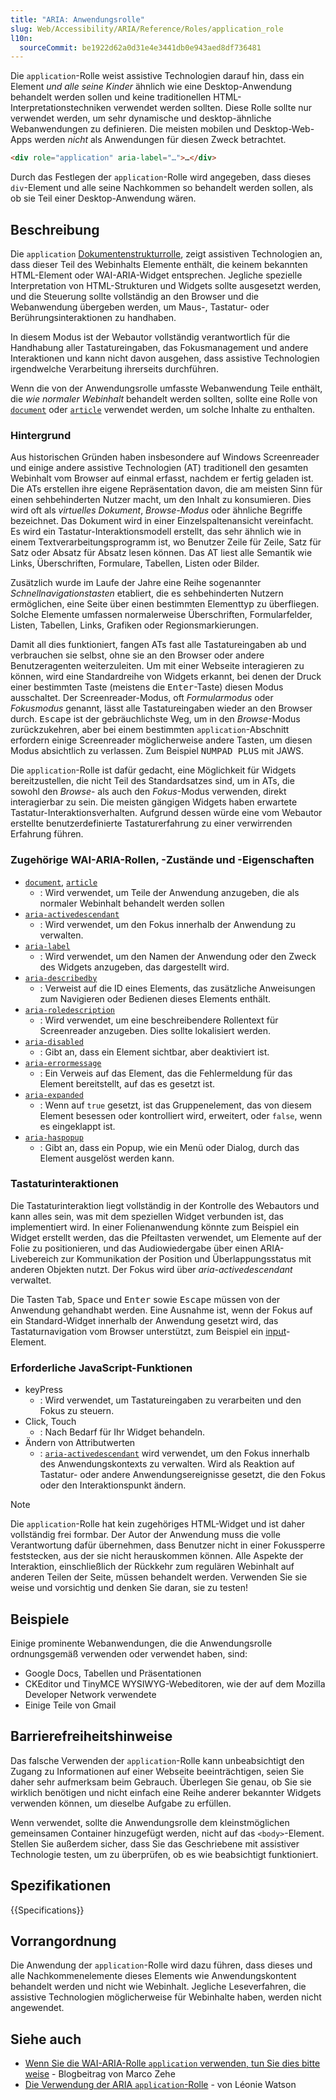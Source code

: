 ```yaml
---
title: "ARIA: Anwendungsrolle"
slug: Web/Accessibility/ARIA/Reference/Roles/application_role
l10n:
  sourceCommit: be1922d62a0d31e4e3441db0e943aed8df736481
---
```


Die `application`-Rolle weist assistive Technologien darauf hin, dass ein Element _und alle seine Kinder_ ähnlich wie eine Desktop-Anwendung behandelt werden sollen und keine traditionellen HTML-Interpretationstechniken verwendet werden sollten. Diese Rolle sollte nur verwendet werden, um sehr dynamische und desktop-ähnliche Webanwendungen zu definieren. Die meisten mobilen und Desktop-Web-Apps werden _nicht_ als Anwendungen für diesen Zweck betrachtet.

```html
<div role="application" aria-label="…">…</div>
```

Durch das Festlegen der `application`-Rolle wird angegeben, dass dieses `div`-Element und alle seine Nachkommen so behandelt werden sollen, als ob sie Teil einer Desktop-Anwendung wären.

## Beschreibung

Die `application` [Dokumentenstrukturrolle](/de/docs/Web/Accessibility/ARIA/Reference/Roles#1._document_structure_roles), zeigt assistiven Technologien an, dass dieser Teil des Webinhalts Elemente enthält, die keinem bekannten HTML-Element oder WAI-ARIA-Widget entsprechen. Jegliche spezielle Interpretation von HTML-Strukturen und Widgets sollte ausgesetzt werden, und die Steuerung sollte vollständig an den Browser und die Webanwendung übergeben werden, um Maus-, Tastatur- oder Berührungsinteraktionen zu handhaben.

In diesem Modus ist der Webautor vollständig verantwortlich für die Handhabung aller Tastatureingaben, das Fokusmanagement und andere Interaktionen und kann nicht davon ausgehen, dass assistive Technologien irgendwelche Verarbeitung ihrerseits durchführen.

Wenn die von der Anwendungsrolle umfasste Webanwendung Teile enthält, die _wie normaler Webinhalt_ behandelt werden sollten, sollte eine Rolle von [`document`](/de/docs/Web/Accessibility/ARIA/Reference/Roles/document_role) oder [`article`](/de/docs/Web/Accessibility/ARIA/Reference/Roles/article_role) verwendet werden, um solche Inhalte zu enthalten.

### Hintergrund

Aus historischen Gründen haben insbesondere auf Windows Screenreader und einige andere assistive Technologien (AT) traditionell den gesamten Webinhalt vom Browser auf einmal erfasst, nachdem er fertig geladen ist. Die ATs erstellen ihre eigene Repräsentation davon, die am meisten Sinn für einen sehbehinderten Nutzer macht, um den Inhalt zu konsumieren. Dies wird oft als _virtuelles Dokument_, _Browse-Modus_ oder ähnliche Begriffe bezeichnet. Das Dokument wird in einer Einzelspaltenansicht vereinfacht. Es wird ein Tastatur-Interaktionsmodell erstellt, das sehr ähnlich wie in einem Textverarbeitungsprogramm ist, wo Benutzer Zeile für Zeile, Satz für Satz oder Absatz für Absatz lesen können. Das AT liest alle Semantik wie Links, Überschriften, Formulare, Tabellen, Listen oder Bilder.

Zusätzlich wurde im Laufe der Jahre eine Reihe sogenannter _Schnellnavigationstasten_ etabliert, die es sehbehinderten Nutzern ermöglichen, eine Seite über einen bestimmten Elementtyp zu überfliegen. Solche Elemente umfassen normalerweise Überschriften, Formularfelder, Listen, Tabellen, Links, Grafiken oder Regionsmarkierungen.

Damit all dies funktioniert, fangen ATs fast alle Tastatureingaben ab und verbrauchen sie selbst, ohne sie an den Browser oder andere Benutzeragenten weiterzuleiten. Um mit einer Webseite interagieren zu können, wird eine Standardreihe von Widgets erkannt, bei denen der Druck einer bestimmten Taste (meistens die <kbd>Enter</kbd>-Taste) diesen Modus ausschaltet. Der Screenreader-Modus, oft _Formularmodus_ oder _Fokusmodus_ genannt, lässt alle Tastatureingaben wieder an den Browser durch. <kbd>Escape</kbd> ist der gebräuchlichste Weg, um in den _Browse_-Modus zurückzukehren, aber bei einem bestimmten `application`-Abschnitt erfordern einige Screenreader möglicherweise andere Tasten, um diesen Modus absichtlich zu verlassen. Zum Beispiel <kbd>NUMPAD PLUS</kbd> mit JAWS.

Die `application`-Rolle ist dafür gedacht, eine Möglichkeit für Widgets bereitzustellen, die nicht Teil des Standardsatzes sind, um in ATs, die sowohl den _Browse_- als auch den _Fokus_-Modus verwenden, direkt interagierbar zu sein. Die meisten gängigen Widgets haben erwartete Tastatur-Interaktionsverhalten. Aufgrund dessen würde eine vom Webautor erstellte benutzerdefinierte Tastaturerfahrung zu einer verwirrenden Erfahrung führen.

### Zugehörige WAI-ARIA-Rollen, -Zustände und -Eigenschaften

- [`document`](/de/docs/Web/Accessibility/ARIA/Reference/Roles/document_role), [`article`](/de/docs/Web/Accessibility/ARIA/Reference/Roles/article_role)
  - : Wird verwendet, um Teile der Anwendung anzugeben, die als normaler Webinhalt behandelt werden sollen
- [`aria-activedescendant`](/de/docs/Web/Accessibility/ARIA/Reference/Attributes/aria-activedescendant)
  - : Wird verwendet, um den Fokus innerhalb der Anwendung zu verwalten.
- [`aria-label`](/de/docs/Web/Accessibility/ARIA/Reference/Attributes/aria-label)
  - : Wird verwendet, um den Namen der Anwendung oder den Zweck des Widgets anzugeben, das dargestellt wird.
- [`aria-describedby`](/de/docs/Web/Accessibility/ARIA/Reference/Attributes/aria-describedby)
  - : Verweist auf die ID eines Elements, das zusätzliche Anweisungen zum Navigieren oder Bedienen dieses Elements enthält.
- [`aria-roledescription`](/de/docs/Web/Accessibility/ARIA/Reference/Attributes/aria-roledescription)
  - : Wird verwendet, um eine beschreibendere Rollentext für Screenreader anzugeben. Dies sollte lokalisiert werden.
- [`aria-disabled`](/de/docs/Web/Accessibility/ARIA/Reference/Attributes/aria-disabled)
  - : Gibt an, dass ein Element sichtbar, aber deaktiviert ist.
- [`aria-errormessage`](/de/docs/Web/Accessibility/ARIA/Reference/Attributes/aria-errormessage)
  - : Ein Verweis auf das Element, das die Fehlermeldung für das Element bereitstellt, auf das es gesetzt ist.
- [`aria-expanded`](/de/docs/Web/Accessibility/ARIA/Reference/Attributes/aria-expanded)
  - : Wenn auf `true` gesetzt, ist das Gruppenelement, das von diesem Element besessen oder kontrolliert wird, erweitert, oder `false`, wenn es eingeklappt ist.
- [`aria-haspopup`](/de/docs/Web/Accessibility/ARIA/Reference/Attributes/aria-haspopup)
  - : Gibt an, dass ein Popup, wie ein Menü oder Dialog, durch das Element ausgelöst werden kann.

### Tastaturinteraktionen

Die Tastaturinteraktion liegt vollständig in der Kontrolle des Webautors und kann alles sein, was mit dem speziellen Widget verbunden ist, das implementiert wird. In einer Folienanwendung könnte zum Beispiel ein Widget erstellt werden, das die Pfeiltasten verwendet, um Elemente auf der Folie zu positionieren, und das Audiowiedergabe über einen ARIA-Livebereich zur Kommunikation der Position und Überlappungsstatus mit anderen Objekten nutzt. Der Fokus wird über _aria-activedescendant_ verwaltet.

Die Tasten <kbd>Tab</kbd>, <kbd>Space</kbd> und <kbd>Enter</kbd> sowie <kbd>Escape</kbd> müssen von der Anwendung gehandhabt werden. Eine Ausnahme ist, wenn der Fokus auf ein Standard-Widget innerhalb der Anwendung gesetzt wird, das Tastaturnavigation vom Browser unterstützt, zum Beispiel ein [input](/de/docs/Web/HTML/Reference/Elements/input)-Element.

### Erforderliche JavaScript-Funktionen

- keyPress
  - : Wird verwendet, um Tastatureingaben zu verarbeiten und den Fokus zu steuern.
- Click, Touch
  - : Nach Bedarf für Ihr Widget behandeln.
- Ändern von Attributwerten
  - : [`aria-activedescendant`](/de/docs/Web/Accessibility/ARIA/Reference/Attributes/aria-activedescendant) wird verwendet, um den Fokus innerhalb des Anwendungskontexts zu verwalten. Wird als Reaktion auf Tastatur- oder andere Anwendungsereignisse gesetzt, die den Fokus oder den Interaktionspunkt ändern.

> [!NOTE]
> Die `application`-Rolle hat kein zugehöriges HTML-Widget und ist daher vollständig frei formbar. Der Autor der Anwendung muss die volle Verantwortung dafür übernehmen, dass Benutzer nicht in einer Fokussperre feststecken, aus der sie nicht herauskommen können. Alle Aspekte der Interaktion, einschließlich der Rückkehr zum regulären Webinhalt auf anderen Teilen der Seite, müssen behandelt werden. Verwenden Sie sie weise und vorsichtig und denken Sie daran, sie zu testen!

## Beispiele

Einige prominente Webanwendungen, die die Anwendungsrolle ordnungsgemäß verwenden oder verwendet haben, sind:

- Google Docs, Tabellen und Präsentationen
- CKEditor und TinyMCE WYSIWYG-Webeditoren, wie der auf dem Mozilla Developer Network verwendete
- Einige Teile von Gmail

## Barrierefreiheitshinweise

Das falsche Verwenden der `application`-Rolle kann unbeabsichtigt den Zugang zu Informationen auf einer Webseite beeinträchtigen, seien Sie daher sehr aufmerksam beim Gebrauch. Überlegen Sie genau, ob Sie sie wirklich benötigen und nicht einfach eine Reihe anderer bekannter Widgets verwenden können, um dieselbe Aufgabe zu erfüllen.

Wenn verwendet, sollte die Anwendungsrolle dem kleinstmöglichen gemeinsamen Container hinzugefügt werden, nicht auf das `<body>`-Element. Stellen Sie außerdem sicher, dass Sie das Geschriebene mit assistiver Technologie testen, um zu überprüfen, ob es wie beabsichtigt funktioniert.

## Spezifikationen

{{Specifications}}

## Vorrangordnung

Die Anwendung der `application`-Rolle wird dazu führen, dass dieses und alle Nachkommenelemente dieses Elements wie Anwendungskontent behandelt werden und nicht wie Webinhalt. Jegliche Leseverfahren, die assistive Technologien möglicherweise für Webinhalte haben, werden nicht angewendet.

## Siehe auch

- [Wenn Sie die WAI-ARIA-Rolle `application` verwenden, tun Sie dies bitte weise](https://www.marcozehe.de/if-you-use-the-wai-aria-role-application-please-do-so-wisely/) - Blogbeitrag von Marco Zehe
- [Die Verwendung der ARIA `application`-Rolle](https://tink.uk/using-the-aria-application-role/) - von Léonie Watson
